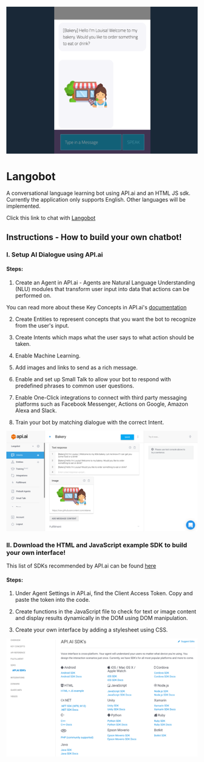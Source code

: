 ![Langobot](/images/bot.png)

# Langobot
A conversational language learning bot using API.ai and an HTML JS sdk. Currently the application only supports English. Other languages will be implemented.

Click this link to chat with [Langobot](http://tranela.dev.fast.sheridanc.on.ca/Langobot/)

## Instructions - How to build your own chatbot!

### I. Setup AI Dialogue using API.ai

#### Steps:

1. Create an Agent in API.ai - Agents are Natural Language Understanding (NLU) modules that transform user input into data that actions can be performed on.

You can read more about these Key Concepts in API.ai's [documentation](https://docs.api.ai/docs/key-concepts)

2. Create Entities to represent concepts that you want the bot to recognize from the user's input.

3. Create Intents which maps what the user says to what action should be taken.

4. Enable Machine Learning.

5. Add images and links to send as a rich message.

6. Enable and set up Small Talk to allow your bot to respond with predefined phrases to common user questions.

7. Enable One-Click integrations to connect with third party messaging platforms such as Facebook Messenger, Actions on Google, Amazon Alexa and Slack.

8. Train your bot by matching dialogue with the correct Intent.



![apiai](/images/apiai.png)



### II. Download the HTML and JavaScript example SDK to build your own interface!

This list of SDKs recommended by API.ai can be found [here](https://docs.api.ai/docs/sdks)

#### Steps:

1. Under Agent Settings in API.ai, find the Client Access Token. Copy and paste the token into the code.

2. Create functions in the JavaScript file to check for text or image content and display results dynamically in the DOM using DOM manipulation.

3. Create your own interface by adding a stylesheet using CSS.


![sdk](/images/htmljs.png)



